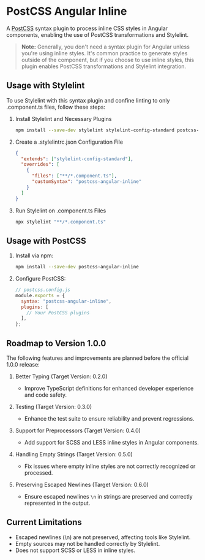 # PostCSS Angular Inline

A [PostCSS](https://github.com/postcss/postcss) syntax plugin to process inline CSS styles in Angular components, enabling the use of PostCSS transformations and Stylelint.

> **Note:** Generally, you don't need a syntax plugin for Angular unless you're using inline styles. It's common practice to generate styles outside of the component, but if you choose to use inline styles, this plugin enables PostCSS transformations and Stylelint integration.

## Usage with Stylelint

To use Stylelint with this syntax plugin and confine linting to only .component.ts files, follow these steps:

1. Install Stylelint and Necessary Plugins

   ```bash
   npm install --save-dev stylelint stylelint-config-standard postcss-angular-inline
   ```

2. Create a .stylelintrc.json Configuration File

   ```json
   {
     "extends": ["stylelint-config-standard"],
     "overrides": [
       {
         "files": ["**/*.component.ts"],
         "customSyntax": "postcss-angular-inline"
       }
     ]
   }
   ```

3. Run Stylelint on .component.ts Files

   ```bash
   npx stylelint "**/*.component.ts"
   ```

## Usage with PostCSS

1. Install via npm:

   ```bash
   npm install --save-dev postcss-angular-inline
   ```

2. Configure PostCSS:

   ```javascript
   // postcss.config.js
   module.exports = {
     syntax: "postcss-angular-inline",
     plugins: [
       // Your PostCSS plugins
     ],
   };
   ```

## Roadmap to Version 1.0.0

The following features and improvements are planned before the official 1.0.0 release:

1. Better Typing (Target Version: 0.2.0)

   - Improve TypeScript definitions for enhanced developer experience and code safety.

2. Testing (Target Version: 0.3.0)

   - Enhance the test suite to ensure reliability and prevent regressions.

3. Support for Preprocessors (Target Version: 0.4.0)

   - Add support for SCSS and LESS inline styles in Angular components.

4. Handling Empty Strings (Target Version: 0.5.0)

   - Fix issues where empty inline styles are not correctly recognized or processed.

5. Preserving Escaped Newlines (Target Version: 0.6.0)
   - Ensure escaped newlines `\n` in strings are preserved and correctly represented in the output.

## Current Limitations

- Escaped newlines (\n) are not preserved, affecting tools like Stylelint.
- Empty sources may not be handled correctly by Stylelint.
- Does not support SCSS or LESS in inline styles.
